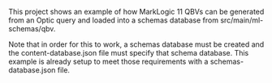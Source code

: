 This project shows an example of how MarkLogic 11 QBVs can be generated from an Optic
query and loaded into a schemas database from src/main/ml-schemas/qbv. 

Note that in order for this to work, a schemas database must be created and the content-database.json file must specify
that schema database. This example is already setup to meet those requirements with a schemas-database.json file.

